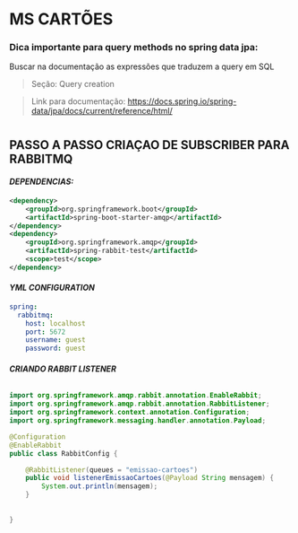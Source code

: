 # MS CARTÕES

### Dica importante para query methods no spring data jpa:

Buscar na documentação as expressões que traduzem a query em SQL

> Seção: Query creation

> Link para documentação: https://docs.spring.io/spring-data/jpa/docs/current/reference/html/

#

## PASSO A PASSO CRIAÇAO DE SUBSCRIBER PARA RABBITMQ

#### *DEPENDENCIAS:*

```pom.xml
<dependency>
	<groupId>org.springframework.boot</groupId>
	<artifactId>spring-boot-starter-amqp</artifactId>
</dependency>
<dependency>
    <groupId>org.springframework.amqp</groupId>
	<artifactId>spring-rabbit-test</artifactId>
	<scope>test</scope>
</dependency>
```


#### *YML CONFIGURATION*

```yaml
spring: 
  rabbitmq:
    host: localhost
    port: 5672
    username: guest
    password: guest
```


#### *CRIANDO RABBIT LISTENER*

```java

import org.springframework.amqp.rabbit.annotation.EnableRabbit;
import org.springframework.amqp.rabbit.annotation.RabbitListener;
import org.springframework.context.annotation.Configuration;
import org.springframework.messaging.handler.annotation.Payload;

@Configuration
@EnableRabbit
public class RabbitConfig {

	@RabbitListener(queues = "emissao-cartoes")
	public void listenerEmissaoCartoes(@Payload String mensagem) {
		System.out.println(mensagem);
	}
	
	
}


```